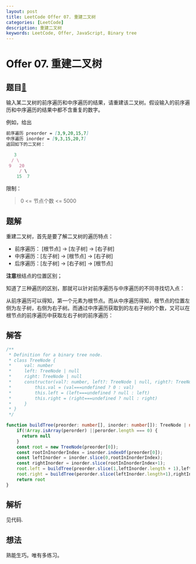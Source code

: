 ```yaml
---
layout: post
title: LeetCode Offer 07. 重建二叉树
categories: [LeetCode]
description: 重建二叉树
keywords: LeetCode, Offer, JavaScript, Binary tree
---
```


# Offer 07. 重建二叉树

## 题目[📓](https://leetcode-cn.com/problems/zhong-jian-er-cha-shu-lcof)

输入某二叉树的前序遍历和中序遍历的结果，请重建该二叉树。假设输入的前序遍历和中序遍历的结果中都不含重复的数字。

例如，给出

```markdown
前序遍历 preorder = [3,9,20,15,7]
中序遍历 inorder = [9,3,15,20,7]
返回如下的二叉树：
```

```js
   3
  / \
 9   20
     / \
    15  7
```

限制：

> 0 <= 节点个数 <= 5000

## 题解

重建二叉树，首先是要了解二叉树的遍历特点：

- 前序遍历： [根节点] -> [左子树] -> [右子树]
- 中序遍历：[左子树] -> [根节点] -> [右子树]
- 后序遍历：[左子树] -> [右子树] -> [根节点]

**注意**根结点的位置区别；

知道了三种遍历的区别，那就可以针对前序遍历与中序遍历的不同寻找切入点：

从前序遍历可以得知，第一个元素为根节点。而从中序遍历得知，根节点的位置左侧为左子树，右侧为右子树。而通过中序遍历获取到的左右子树的个数，又可以在根节点的前序遍历中获取左右子树的前序遍历：

## 解答

```typescript
/**
 * Definition for a binary tree node.
 * class TreeNode {
 *     val: number
 *     left: TreeNode | null
 *     right: TreeNode | null
 *     constructor(val?: number, left?: TreeNode | null, right?: TreeNode | null) {
 *         this.val = (val===undefined ? 0 : val)
 *         this.left = (left===undefined ? null : left)
 *         this.right = (right===undefined ? null : right)
 *     }
 * }
 */

function buildTree(preorder: number[], inorder: number[]): TreeNode | null {
  	if(!Array.isArray(perorder) ||perorder.length === 0) {
      return null
    }
    const root = new TreeNode(preorder[0]);
    const rootInInorderIndex = inorder.indexOf(preorder[0]);
    const leftInorder = inorder.slice(0,rootInInorderIndex);
    const rightInorder = inorder.slice(rootInInorderIndex+1);
    root.left = buildTree(preorder.slice(1,leftInorder.length + 1),leftInorder)
    root.right = buildTree(perorder.slice(leftInorder.length+1),rightInorder)
    return root
}
```

## 解析

见代码.

## 想法

熟能生巧。唯有多练习。
